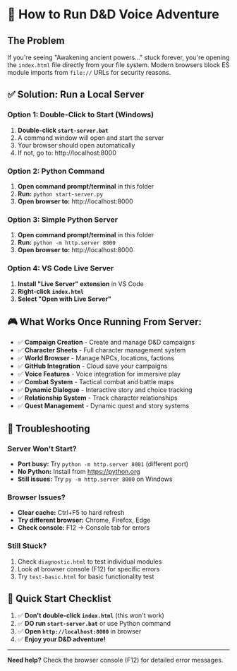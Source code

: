 # 🎲 How to Run D&D Voice Adventure

## The Problem
If you're seeing "Awakening ancient powers..." stuck forever, you're opening the `index.html` file directly from your file system. Modern browsers block ES module imports from `file://` URLs for security reasons.

## ✅ Solution: Run a Local Server

### Option 1: Double-Click to Start (Windows)
1. **Double-click `start-server.bat`**
2. A command window will open and start the server
3. Your browser should open automatically
4. If not, go to: http://localhost:8000

### Option 2: Python Command
1. **Open command prompt/terminal** in this folder
2. **Run:** `python start-server.py`
3. **Open browser to:** http://localhost:8000

### Option 3: Simple Python Server
1. **Open command prompt/terminal** in this folder  
2. **Run:** `python -m http.server 8000`
3. **Open browser to:** http://localhost:8000

### Option 4: VS Code Live Server
1. **Install "Live Server" extension** in VS Code
2. **Right-click `index.html`**
3. **Select "Open with Live Server"**

## 🎮 What Works Once Running From Server:

- ✅ **Campaign Creation** - Create and manage D&D campaigns
- ✅ **Character Sheets** - Full character management system
- ✅ **World Browser** - Manage NPCs, locations, factions
- ✅ **GitHub Integration** - Cloud save your campaigns
- ✅ **Voice Features** - Voice integration for immersive play
- ✅ **Combat System** - Tactical combat and battle maps
- ✅ **Dynamic Dialogue** - Interactive story and choice tracking
- ✅ **Relationship System** - Track character relationships
- ✅ **Quest Management** - Dynamic quest and story systems

## 🔧 Troubleshooting

### Server Won't Start?
- **Port busy:** Try `python -m http.server 8001` (different port)
- **No Python:** Install from https://python.org
- **Still issues:** Try `py -m http.server 8000` on Windows

### Browser Issues?
- **Clear cache:** Ctrl+F5 to hard refresh
- **Try different browser:** Chrome, Firefox, Edge
- **Check console:** F12 → Console tab for errors

### Still Stuck?
1. Check `diagnostic.html` to test individual modules
2. Look at browser console (F12) for specific errors
3. Try `test-basic.html` for basic functionality test

## 🚀 Quick Start Checklist

1. ✅ **Don't double-click `index.html`** (this won't work)
2. ✅ **DO run `start-server.bat`** or use Python command
3. ✅ **Open `http://localhost:8000`** in browser
4. ✅ **Enjoy your D&D adventure!**

---

**Need help?** Check the browser console (F12) for detailed error messages.